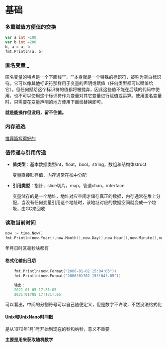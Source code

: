 # 基础

### 多重赋值方便值的交换

```go
var a int =100
var b int =200
b, a = a, b
fmt.Println(a, b)
```

### 匿名变量 _

匿名变量的特点是一个下画线“_”，“_”本身就是一个特殊的标识符，被称为空白标识符。它可以像其他标识符那样用于变量的声明或赋值（任何类型都可以赋值给它），但任何赋给这个标识符的值都将被抛弃，因此这些值不能在后续的代码中使用，也不可以使用这个标识符作为变量对其它变量进行赋值或运算。使用匿名变量时，只需要在变量声明的地方使用下画线替换即可。

**就是能操作但没用，留不住值。**	

### 内存逃逸

[推荐篇写得好的](https://www.cnblogs.com/iQXQZX/p/14032884.html)

### 值传递与引用传递

- **值类型**：基本数据类型int，float，bool，string，数组和结构体struct

  变量直接贮存值，内存通常在栈中分配

- **引用类型**：指针，slice切片，map，管道chan，interface

  变量储存的是一个地址，地址对应空间才储存真正的数据，内存通常在堆上分配，当没有任何变量引用这个地址时，该地址对应的数据空间就变成一个垃圾，由GC来回收

### 读取当前时间

```go
now := time.Now()
fmt.Println(now.Year(),now.Month(),now.Day(),now.Hour(),now.Minute(),now.Second(),now.Local())
```

年月日时区毫秒啥都有

#### 格式化输出日期

```go
	fmt.Println(now.Format("2006-01-02 15:04:05"))
	fmt.Println(now.Format("2006!01?02 15!!04!.05"))
	
	输出：
	2021-01-05 17:31:05
	2021!01?05 17!!31!.05
```

可以看出，中间的分割符号可以自己随便定义，但是数字不许改，不然没法格式化

#### Unix和UnixNano时间戳

是从1970年1月1号开始到现在的秒和纳秒，意义不重要

**主要是用来获取随机数字**

